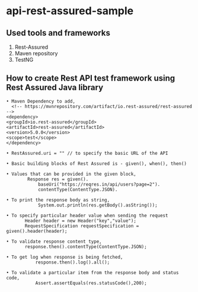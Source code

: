 # api-rest-assured-sample

Used tools and frameworks
---------------------------------------
1. Rest-Assured
2. Maven repository 
3. TestNG

## How to create Rest API test framework using Rest Assured Java library

	• Maven Dependency to add,
	  <!-- https://mvnrepository.com/artifact/io.rest-assured/rest-assured -->
    <dependency>
    <groupId>io.rest-assured</groupId>
    <artifactId>rest-assured</artifactId>
    <version>5.0.0</version>
    <scope>test</scope>
    </dependency>
		
	• RestAssured.uri = "" // to specify the basic URL of the API

	• Basic building blocks of Rest Assured is - given(), when(), then()
	
	• Values that can be provided in the given block,
		    Response res = given().
                baseUri("https://reqres.in/api/users?page=2").
                contentType(ContentType.JSON).
                
	• To print the response body as string,
	            System.out.println(res.getBody().asString());

	• To specify particular header value when sending the request
		   Header header = new Header("key","value");
		   RequestSpecification requestSpecification = given().header(header);
				
	• To validate response content type,
		   response.then().contentType(ContentType.JSON);
	
	• To get log when response is being fetched,
	           response.then().log().all();
	
	• To validate a particular item from the response body and status code,
               Assert.assertEquals(res.statusCode(),200);
			
